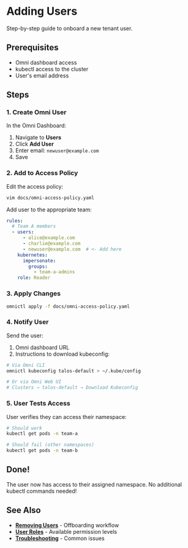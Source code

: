 # Adding Users

Step-by-step guide to onboard a new tenant user.

## Prerequisites

- Omni dashboard access
- kubectl access to the cluster
- User's email address

## Steps

### 1. Create Omni User

In the Omni Dashboard:
1. Navigate to **Users**
2. Click **Add User**
3. Enter email: `newuser@example.com`
4. Save

### 2. Add to Access Policy

Edit the access policy:

```bash
vim docs/omni-access-policy.yaml
```

Add user to the appropriate team:

```yaml
rules:
  # Team A members
  - users:
      - alice@example.com
      - charlie@example.com
      - newuser@example.com  # <- Add here
    kubernetes:
      impersonate:
        groups:
          - team-a-admins
    role: Reader
```

### 3. Apply Changes

```bash
omnictl apply -f docs/omni-access-policy.yaml
```

### 4. Notify User

Send the user:
1. Omni dashboard URL
2. Instructions to download kubeconfig:

```bash
# Via Omni CLI
omnictl kubeconfig talos-default > ~/.kube/config

# Or via Omni Web UI
# Clusters → talos-default → Download Kubeconfig
```

### 5. User Tests Access

User verifies they can access their namespace:

```bash
# Should work
kubectl get pods -n team-a

# Should fail (other namespaces)
kubectl get pods -n team-b
```

## Done!

The user now has access to their assigned namespace. No additional kubectl commands needed!

## See Also

- **[Removing Users](removing-users.md)** - Offboarding workflow
- **[User Roles](user-roles.md)** - Available permission levels
- **[Troubleshooting](troubleshooting.md)** - Common issues
